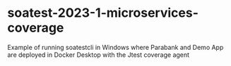 # soatest-2023-1-microservices-coverage
Example of running soatestcli in Windows where Parabank and Demo App are deployed in Docker Desktop with the Jtest coverage agent
